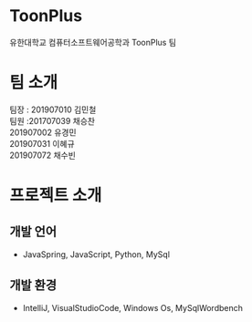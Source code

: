 # ToonPlus
유한대학교 컴퓨터소프트웨어공학과 ToonPlus 팀<br/>
# 팀 소개
팀장 : 201907010 김민철<br/>
팀원 :201707039 채승찬<br/>
201907002 유경민<br/>
201907031 이혜규<br/>
201907072 채수빈<br/>

# 프로젝트 소개
## 개발 언어
* JavaSpring, JavaScript, Python, MySql
## 개발 환경
* IntelliJ, VisualStudioCode, Windows Os, MySqlWordbench
<br/>
